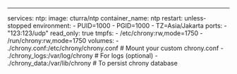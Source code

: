 ---
services:
  ntp:
    image: cturra/ntp
    container_name: ntp
    restart: unless-stopped
    environment:
      - PUID=1000
      - PGID=1000
      - TZ=Asia/Jakarta
    ports:
      - "123:123/udp"
    read_only: true
    tmpfs:
      - /etc/chrony:rw,mode=1750
      - /run/chrony:rw,mode=1750
    volumes:
      - ./chrony.conf:/etc/chrony/chrony.conf  # Mount your custom chrony.conf
      - ./chrony_logs:/var/log/chrony  # For logs (optional)
      - ./chrony_data:/var/lib/chrony  # To persist chrony database